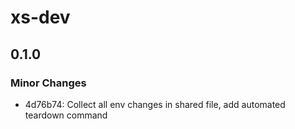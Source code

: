 # xs-dev

## 0.1.0
### Minor Changes

- 4d76b74: Collect all env changes in shared file, add automated teardown command
